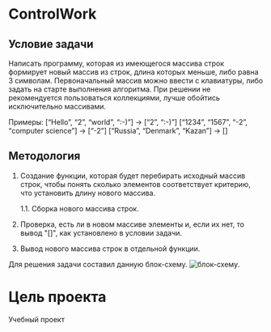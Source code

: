 # ControlWork
## Условие задачи
Написать программу, которая из имеющегося массива строк формирует новый массив из строк, длина которых меньше, либо равна 3 символам. Первоначальный массив можно ввести с клавиатуры, либо задать на старте выполнения алгоритма. При решении не рекомендуется пользоваться коллекциями, лучше обойтись исключительно массивами.

Примеры:
[“Hello”, “2”, “world”, “:-)”] → [“2”, “:-)”]
[“1234”, “1567”, “-2”, “computer science”] → [“-2”]
[“Russia”, “Denmark”, “Kazan”] → []

## Методология
1. Создание функции, которая будет перебирать исходный массив строк, чтобы понять сколько элементов соответствует критерию, что установить длину нового массива.

   1.1. Сборка нового массива строк.

2. Проверка, есть ли в новом массиве элементы и, если их нет, то вывод "[]", как установлено в условии задачи.

3. Вывод нового массива строк в отдельной функции.

Для решения задачи составил данную блок-схему. ![блок-схему](https://sun9-65.userapi.com/impg/YZqNhcFxG26ub_SwjwEEJaEvLKos7hbiRaOJXw/1uFNXo1fvw4.jpg?size=1608x1051&quality=95&sign=af36f7fb850931c923733a711d8411fe&type=album).

# Цель проекта
Учебный проект